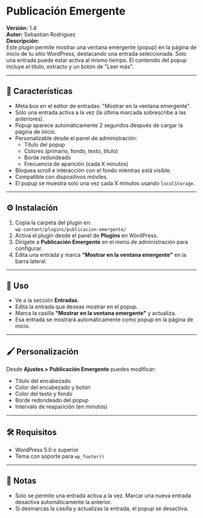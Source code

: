 # Publicación Emergente

**Versión:** 1.4  
**Autor:** Sebastian Rodriguez  
**Descripción:**  
Este plugin permite mostrar una ventana emergente (popup) en la página de inicio de tu sitio WordPress, destacando una entrada seleccionada. Solo una entrada puede estar activa al mismo tiempo. El contenido del popup incluye el título, extracto y un botón de "Leer más".

---

## 🎯 Características

- Meta box en el editor de entradas: "Mostrar en la ventana emergente".
- Solo una entrada activa a la vez (la última marcada sobrescribe a las anteriores).
- Popup aparece automáticamente 2 segundos después de cargar la página de inicio.
- Personalizable desde el panel de administración:
  - Título del popup
  - Colores (primario, fondo, texto, título)
  - Borde redondeado
  - Frecuencia de aparición (cada X minutos)
- Bloquea scroll e interacción con el fondo mientras está visible.
- Compatible con dispositivos móviles.
- El popup se muestra solo una vez cada X minutos usando `localStorage`.

---

## ⚙️ Instalación

1. Copia la carpeta del plugin en:  
   `wp-content/plugins/publicacion-emergente/`
2. Activa el plugin desde el panel de **Plugins** en WordPress.
3. Dirígete a **Publicación Emergente** en el menú de administración para configurar.
4. Edita una entrada y marca **"Mostrar en la ventana emergente"** en la barra lateral.

---

## 🧪 Uso

- Ve a la sección **Entradas**.
- Edita la entrada que deseas mostrar en el popup.
- Marca la casilla **"Mostrar en la ventana emergente"** y actualiza.
- Esa entrada se mostrará automáticamente como popup en la página de inicio.

---

## 🖌 Personalización

Desde **Ajustes > Publicación Emergente** puedes modificar:

- Título del encabezado
- Color del encabezado y botón
- Color del texto y fondo
- Borde redondeado del popup
- Intervalo de reaparición (en minutos)

---

## 🛠 Requisitos

- WordPress 5.0 o superior
- Tema con soporte para `wp_footer()`

---

## 📌 Notas

- Solo se permite una entrada activa a la vez. Marcar una nueva entrada desactiva automáticamente la anterior.
- Si desmarcas la casilla y actualizas la entrada, el popup se desactiva.

